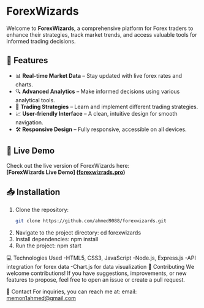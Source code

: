 # ForexWizards

Welcome to **ForexWizards**, a comprehensive platform for Forex traders to enhance their strategies, track market trends, and access valuable tools for informed trading decisions.

## 🌟 Features

- 📊 **Real-time Market Data** – Stay updated with live forex rates and charts.
- 🔍 **Advanced Analytics** – Make informed decisions using various analytical tools.
- 🧠 **Trading Strategies** – Learn and implement different trading strategies.
- 📈 **User-friendly Interface** – A clean, intuitive design for smooth navigation.
- 🛠️ **Responsive Design** – Fully responsive, accessible on all devices.

## 🚀 Live Demo

Check out the live version of ForexWizards here:  
**[ForexWizards Live Demo] ([forexwizrads.pro](https://ahmed9088.github.io/ForexWizards-Website/))**

## 📥 Installation

1. Clone the repository:
   ```bash
   git clone https://github.com/ahmed9088/forexwizards.git
2. Navigate to the project directory:
cd forexwizards
3. Install dependencies:
npm install
4. Run the project:
npm start

💻 Technologies Used
-HTML5, CSS3, JavaScript
-Node.js, Express.js
-API integration for forex data
-Chart.js for data visualization
🤝 Contributing
We welcome contributions! If you have suggestions, improvements, or new features to propose, feel free to open an issue or create a pull request.

📧 Contact
For inquiries, you can reach me at:
email: memon1ahmed@gmail.com
